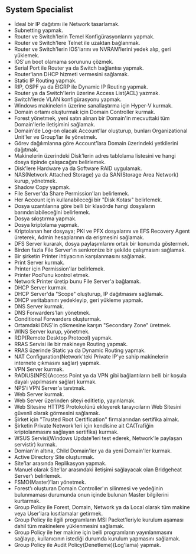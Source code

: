 ## System Specialist

- İdeal bir IP dağıtımı ile Network tasarlamak.
- Subnetting yapmak.
- Router ve Switch'lerin Temel Konfigürasyonlarını yapmak.
- Router ve Switch'lere Telnet ile uzaktan bağlanmak.
- Router ve Switch'lerin IOS'larını ve NVRAM'lerini yedek alıp, geri yüklemek.
- IOS'un boot olamama sorununu çözmek.
- Serial Port ile Router ya da Switch bağlantısı yapmak.
- Router'ların DHCP hizmeti vermesini sağlamak.
- Static IP Routing yapmak.
- RIP, OSPF ya da EIGRP ile Dynamic IP Routing yapmak.
- Router ya da Switch'lerin üzerine Access List(ACL) yazmak.
- Switch'lerde VLAN konfigürasyonu yapmak.
- Windows makinelerin üzerine sanallaştırma için Hyper-V kurmak.
- Domain ortamı oluşturmak için Domain Controller kurmak.
- Forest yönetmek, yeni satın alınan bir Domain'in mecvuttaki tüm Domain'lerle iletişimini sağlamak.
- Domain'de Log-on olacak Account'lar oluşturup, bunları Organizational Unit'ler ve Group'lar ile yönetmek.
- Görev dağılımlarına göre Account'lara Domain üzerindeki yetkilerini dağıtmak.
- Makinelerin üzerindeki Disk'lerin adres tablolama listesini ve hangi dosya tipinde çalışacağını belirlemek.
- Disk'lere Hardware ya da Software RAID uygulamak.
- NAS(Network Attached Storage) ya da SAN(Storage Area Network) kurup, yönetmek.
- Shadow Copy yapmak.
- File Server'da Share Permission'ları belirlemek.
- Her Account için kullanabileceği bir "Disk Kotası" belirlemek.
- Dosya uzantılarına göre belli bir klasörde hangi dosyaların barındırılabileceğini belirlemek.
- Dosya sıkıştırma yapmak.
- Dosya kriptolama yapmak.
- Kriptolanan her dosyaya; PKI ve PFX dosyalarını ve EFS Recovery Agent üreterek, Admin hesaplarının da erişmesini sağlamak.
- DFS Server kurarak, dosya paylaşımlarını ortak bir konumda göstermek.
- Birden fazla File Server'ın senkronize bir şekilde çalışmasını sağlamak.
- Bir şirketin Printer ihtiyacının karşılanmasını sağlamak.
- Print Server kurmak.
- Printer için Permission'lar belirlemek.
- Printer Pool'unu kontrol etmek.
- Network Printer üretip bunu File Server'a bağlamak.
- DHCP Server kurmak.
- DHCP Server'da "Scope" oluşturup, IP dağıtmasını sağlamak.
- DHCP veritabanını yedekleyip, geri yükleme yapmak.
- DNS Server kurmak.
- DNS Forwarders'ları yönetmek.
- Conditional Forwarders oluşturmak.
- Ortamdaki DNS'in çökmesine karşın "Secondary Zone" üretmek.
- WINS Server kurup, yönetmek.
- RDP(Remote Desktop Protocol) yapmak.
- RRAS Servisi ile bir makineye Routing yapmak.
- RRAS üzerinde Static ya da Dynamic Routing yapmak.
- NAT Configuration(Network'teki Private IP'ye sahip makinelerin internete çıkmasını sağlar) yapmak.
- VPN Server kurmak.
- RADIUS(NPS)(Access Point ya da VPN gibi bağlantıların belli bir koşula dayalı yapılmasını sağlar) kurmak.
- NPS'i VPN Server'a tanıtmak.
- Web Server kurmak.
- Web Server üzerinden siteyi editletip, yayınlamak.
- Web Sitesine HTTPS Protokolünü ekleyerek tarayıcıların Web Sitesini güvenli olarak görmesini sağlamak.
- Şirket için "Trusted Root Certification" firmalarından sertifika almak.
- Şirketin Private Network'leri için kendisine ait CA(Trafiğin kriptolanmasını sağlayan sertifika) kurmak.
- WSUS Servisi(Windows Update'leri test ederek, Network'le paylaşan servistir) kurmak.
- Domian'in altına, Child Domain'ler ya da yeni Domain'ler kurmak.
- Active Directory Site oluşturmak.
- Site'lar arasında Replikasyon yapmak.
- Manuel olarak Site'lar arasındaki iletişimi sağlayacak olan Bridgeheat Server'ı belirlemek.
- FSMO(Master)'ları yönetmek.
- Forest'ı oluşturan Domain Controller'ın silinmesi ve yedeğinin bulunmaması durumunda onun içinde bulunan Master bilgilerini kurtarmak.
- Group Policy ile Forest, Domain, Network ya da Local olarak tüm makine veya User'lara kısıtlamalar getirmek.
- Group Policy ile ilgili programların MSI Packet'leriyle kurulum aşaması dahil tüm makinelere yüklenmesini sağlamak.
- Group Policy ile her makine için belli programların yayınlanmasını sağlayıp, kullanıcının istediği durumda kurulum yapmasını sağlamak.
- Group Policy ile Audit Policy(Denetleme)(Log'lama) yapmak.
